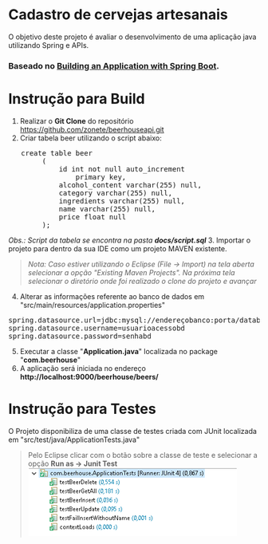 # Cadastro de cervejas artesanais

O objetivo deste projeto é avaliar o desenvolvimento de uma aplicação java utilizando Spring e APIs.

### Baseado no [Building an Application with Spring Boot](https://spring.io/guides/gs/spring-boot/).

# Instrução para Build

 1. Realizar o **Git Clone** do repositório https://github.com/zonete/beerhouseapi.git
 2. Criar tabela beer  utilizando o script abaixo:
<pre>
   create table beer
	    (
	    	id int not null auto_increment
	    		primary key,
	    	alcohol_content varchar(255) null,
	    	category varchar(255) null,
	    	ingredients varchar(255) null,
	    	name varchar(255) null,
	    	price float null
	    );
</pre>
*Obs.: Script da tabela se encontra na pasta **docs/script.sql***
 3. Importar o projeto para dentro da sua IDE como um projeto MAVEN existente.
> *Nota: Caso estiver utilizando o Eclipse  (File -> Import) na tela aberta selecionar a opção "Existing Maven Projects". Na próxima tela selecionar o diretório onde foi realizado o clone do projeto e avançar*

 4. Alterar as informações referente ao banco de dados em "src/main/resources/application.properties"  
<pre>
spring.datasource.url=jdbc:mysql://endereçobanco:porta/database
spring.datasource.username=usuarioacessobd
spring.datasource.password=senhabd
</pre>

 5. Executar a classe "**Application.java**" localizada no package "**com.beerhouse**"
 6. A aplicação será iniciada no endereço **http://localhost:9000/beerhouse/beers/**

 # Instrução para Testes
 O Projeto disponibiliza de uma classe de testes criada com JUnit localizada em "src/test/java/ApplicationTests.java"
 >Pelo Eclipse clicar com o botão sobre a classe de teste e selecionar a opção **Run as -> Junit Test**
 ![alt text](https://raw.githubusercontent.com/zonete/beerhouseapi/master/docs/imgs/testes.png)
